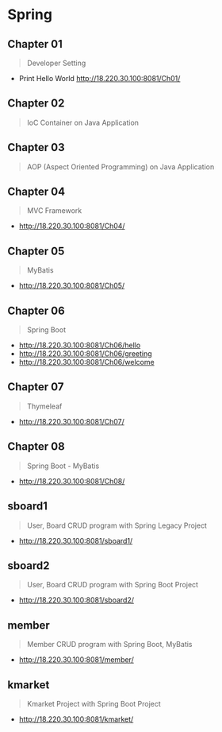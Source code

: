 # Spring

## Chapter 01
> Developer Setting
- Print Hello World http://18.220.30.100:8081/Ch01/
## Chapter 02
> IoC Container on Java Application
## Chapter 03
> AOP (Aspect Oriented Programming) on Java Application
## Chapter 04
> MVC Framework
- http://18.220.30.100:8081/Ch04/
## Chapter 05
> MyBatis
- http://18.220.30.100:8081/Ch05/
## Chapter 06
> Spring Boot
- http://18.220.30.100:8081/Ch06/hello
- http://18.220.30.100:8081/Ch06/greeting
- http://18.220.30.100:8081/Ch06/welcome
## Chapter 07
> Thymeleaf
- http://18.220.30.100:8081/Ch07/
## Chapter 08
> Spring Boot - MyBatis
- http://18.220.30.100:8081/Ch08/
## sboard1
> User, Board CRUD program with Spring Legacy Project
- http://18.220.30.100:8081/sboard1/
## sboard2
> User, Board CRUD program with Spring Boot Project
- http://18.220.30.100:8081/sboard2/
## member
> Member CRUD program with Spring Boot, MyBatis
- http://18.220.30.100:8081/member/
## kmarket
> Kmarket Project with Spring Boot Project
- http://18.220.30.100:8081/kmarket/
